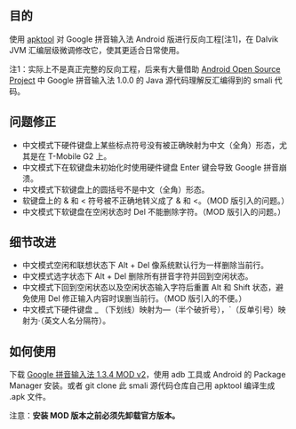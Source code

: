 ## 目的 ##

使用 [apktool](http://code.google.com/p/android-apktool/) 对 Google 拼音输入法 Android 版进行反向工程[注1]，在 Dalvik JVM 汇编层级微调修改它，使其更适合日常使用。

注1：实际上不是真正完整的反向工程，后来有大量借助 [Android Open Source Project](http://source.android.com/) 中 Google 拼音输入法 1.0.0 的 Java 源代码理解反汇编得到的 smali 代码。

## 问题修正 ##

* 中文模式下硬件键盘上某些标点符号没有被正确映射为中文（全角）形态，尤其是在 T-Mobile G2 上。
* 中文模式下在软键盘未初始化时使用硬件键盘 Enter 键会导致 Google 拼音崩溃。
* 中文模式下软键盘上的圆括号不是中文（全角）形态。
* 软键盘上的 & 和 < 符号被不正确地转义成了 &amp; 和 &lt;。（MOD 版引入的问题。）
* 中文模式下软键盘在空闲状态时 Del 不能删除字符。（MOD 版引入的问题。）

## 细节改进 ##

* 中文模式空闲和联想状态下 Alt + Del 像系统默认行为一样删除当前行。
* 中文模式选字状态下 Alt + Del 删除所有拼音字符并回到空闲状态。
* 中文模式下回到空闲状态以及空闲状态输入字符后重置 Alt 和 Shift 状态，避免使用 Del 修正输入内容时误删当前行。（MOD 版引入的不便。）
* 中文模式下硬件键盘 _ （下划线）映射为—（半个破折号），`（反单引号）映射为·（英文人名分隔符）。

## 如何使用 ##

下载 [Google 拼音输入法 1.3.4 MOD v2](https://github.com/downloads/rainux/com.google.android.inputmethod.pinyin/Google_Pinyin_IME_v1.3.4_MOD_v2.apk)，使用 adb 工具或 Android 的 Package Manager 安装。或者 git clone 此 smali 源代码仓库自己用 apktool 编译生成 .apk 文件。

注意：**安装 MOD 版本之前必须先卸载官方版本。**
